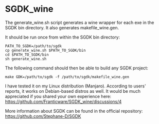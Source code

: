 # SGDK_wine

The generate_wine.sh script generates a wine wrapper for each exe in the SGDK bin directory. It also generates makefile_wine.gen.

It should be run once from within the SGDK bin directory:
```
PATH_TO_SGDK=/path/to/sgdk
cp generate_wine.sh $PATH_TO_SGDK/bin
cd $PATH_TO_SGDK/bin
sh generate_wine.sh
```
The following command should then be able to build any SGDK project:
```
make GDK=/path/to/sgdk -f /path/to/sgdk/makefile_wine.gen
```
I have tested it on my Linux distribution (Manjaro). According to users' reports, it works on Debian-based distros as well.
It would be much appreciated if you shared your own experience here:
https://github.com/Franticware/SGDK_wine/discussions/4

More information about SGDK can be found in the official repository: https://github.com/Stephane-D/SGDK
